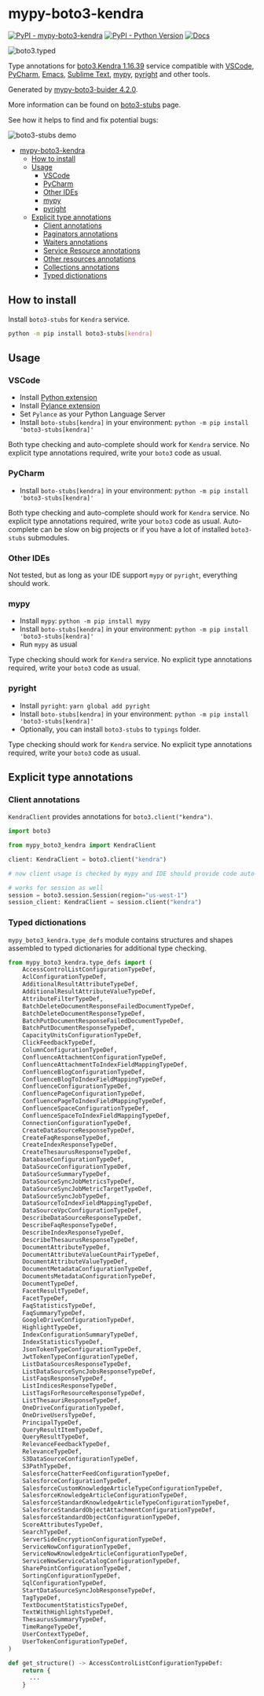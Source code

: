 # mypy-boto3-kendra

[![PyPI - mypy-boto3-kendra](https://img.shields.io/pypi/v/mypy-boto3-kendra.svg?color=blue)](https://pypi.org/project/mypy-boto3-kendra)
[![PyPI - Python Version](https://img.shields.io/pypi/pyversions/mypy-boto3-kendra.svg?color=blue)](https://pypi.org/project/mypy-boto3-kendra)
[![Docs](https://img.shields.io/readthedocs/mypy-boto3-builder.svg?color=blue)](https://mypy-boto3-builder.readthedocs.io/)

![boto3.typed](https://github.com/vemel/mypy_boto3_builder/raw/master/logo.png)

Type annotations for
[boto3.Kendra 1.16.39](https://boto3.amazonaws.com/v1/documentation/api/1.16.39/reference/services/kendra.html#Kendra) service
compatible with
[VSCode](https://code.visualstudio.com/),
[PyCharm](https://www.jetbrains.com/pycharm/),
[Emacs](https://www.gnu.org/software/emacs/),
[Sublime Text](https://www.sublimetext.com/),
[mypy](https://github.com/python/mypy),
[pyright](https://github.com/microsoft/pyright)
and other tools.

Generated by [mypy-boto3-buider 4.2.0](https://github.com/vemel/mypy_boto3_builder).

More information can be found on [boto3-stubs](https://pypi.org/project/boto3-stubs/) page.

See how it helps to find and fix potential bugs:

![boto3-stubs demo](https://github.com/vemel/mypy_boto3_builder/raw/master/demo.gif)

- [mypy-boto3-kendra](#mypy-boto3-kendra)
  - [How to install](#how-to-install)
  - [Usage](#usage)
    - [VSCode](#vscode)
    - [PyCharm](#pycharm)
    - [Other IDEs](#other-ides)
    - [mypy](#mypy)
    - [pyright](#pyright)
  - [Explicit type annotations](#explicit-type-annotations)
    - [Client annotations](#client-annotations)
    - [Paginators annotations](#paginators-annotations)
    - [Waiters annotations](#waiters-annotations)
    - [Service Resource annotations](#service-resource-annotations)
    - [Other resources annotations](#other-resources-annotations)
    - [Collections annotations](#collections-annotations)
    - [Typed dictionations](#typed-dictionations)

## How to install

Install `boto3-stubs` for `Kendra` service.

```bash
python -m pip install boto3-stubs[kendra]
```

## Usage

### VSCode

- Install [Python extension](https://marketplace.visualstudio.com/items?itemName=ms-python.python)
- Install [Pylance extension](https://marketplace.visualstudio.com/items?itemName=ms-python.vscode-pylance)
- Set `Pylance` as your Python Language Server
- Install `boto-stubs[kendra]` in your environment: `python -m pip install 'boto3-stubs[kendra]'`

Both type checking and auto-complete should work for `Kendra` service.
No explicit type annotations required, write your `boto3` code as usual.

### PyCharm

- Install `boto-stubs[kendra]` in your environment: `python -m pip install 'boto3-stubs[kendra]'`

Both type checking and auto-complete should work for `Kendra` service.
No explicit type annotations required, write your `boto3` code as usual.
Auto-complete can be slow on big projects or if you have a lot of installed `boto3-stubs` submodules.

### Other IDEs

Not tested, but as long as your IDE support `mypy` or `pyright`, everything should work.

### mypy

- Install `mypy`: `python -m pip install mypy`
- Install `boto-stubs[kendra]` in your environment: `python -m pip install 'boto3-stubs[kendra]'`
- Run `mypy` as usual

Type checking should work for `Kendra` service.
No explicit type annotations required, write your `boto3` code as usual.

### pyright

- Install `pyright`: `yarn global add pyright`
- Install `boto-stubs[kendra]` in your environment: `python -m pip install 'boto3-stubs[kendra]'`
- Optionally, you can install `boto3-stubs` to `typings` folder.

Type checking should work for `Kendra` service.
No explicit type annotations required, write your `boto3` code as usual.

## Explicit type annotations

### Client annotations

`KendraClient` provides annotations for `boto3.client("kendra")`.

```python
import boto3

from mypy_boto3_kendra import KendraClient

client: KendraClient = boto3.client("kendra")

# now client usage is checked by mypy and IDE should provide code auto-complete

# works for session as well
session = boto3.session.Session(region="us-west-1")
session_client: KendraClient = session.client("kendra")
```








### Typed dictionations

`mypy_boto3_kendra.type_defs` module contains structures and shapes assembled
to typed dictionaries for additional type checking.

```python
from mypy_boto3_kendra.type_defs import (
    AccessControlListConfigurationTypeDef,
    AclConfigurationTypeDef,
    AdditionalResultAttributeTypeDef,
    AdditionalResultAttributeValueTypeDef,
    AttributeFilterTypeDef,
    BatchDeleteDocumentResponseFailedDocumentTypeDef,
    BatchDeleteDocumentResponseTypeDef,
    BatchPutDocumentResponseFailedDocumentTypeDef,
    BatchPutDocumentResponseTypeDef,
    CapacityUnitsConfigurationTypeDef,
    ClickFeedbackTypeDef,
    ColumnConfigurationTypeDef,
    ConfluenceAttachmentConfigurationTypeDef,
    ConfluenceAttachmentToIndexFieldMappingTypeDef,
    ConfluenceBlogConfigurationTypeDef,
    ConfluenceBlogToIndexFieldMappingTypeDef,
    ConfluenceConfigurationTypeDef,
    ConfluencePageConfigurationTypeDef,
    ConfluencePageToIndexFieldMappingTypeDef,
    ConfluenceSpaceConfigurationTypeDef,
    ConfluenceSpaceToIndexFieldMappingTypeDef,
    ConnectionConfigurationTypeDef,
    CreateDataSourceResponseTypeDef,
    CreateFaqResponseTypeDef,
    CreateIndexResponseTypeDef,
    CreateThesaurusResponseTypeDef,
    DatabaseConfigurationTypeDef,
    DataSourceConfigurationTypeDef,
    DataSourceSummaryTypeDef,
    DataSourceSyncJobMetricsTypeDef,
    DataSourceSyncJobMetricTargetTypeDef,
    DataSourceSyncJobTypeDef,
    DataSourceToIndexFieldMappingTypeDef,
    DataSourceVpcConfigurationTypeDef,
    DescribeDataSourceResponseTypeDef,
    DescribeFaqResponseTypeDef,
    DescribeIndexResponseTypeDef,
    DescribeThesaurusResponseTypeDef,
    DocumentAttributeTypeDef,
    DocumentAttributeValueCountPairTypeDef,
    DocumentAttributeValueTypeDef,
    DocumentMetadataConfigurationTypeDef,
    DocumentsMetadataConfigurationTypeDef,
    DocumentTypeDef,
    FacetResultTypeDef,
    FacetTypeDef,
    FaqStatisticsTypeDef,
    FaqSummaryTypeDef,
    GoogleDriveConfigurationTypeDef,
    HighlightTypeDef,
    IndexConfigurationSummaryTypeDef,
    IndexStatisticsTypeDef,
    JsonTokenTypeConfigurationTypeDef,
    JwtTokenTypeConfigurationTypeDef,
    ListDataSourcesResponseTypeDef,
    ListDataSourceSyncJobsResponseTypeDef,
    ListFaqsResponseTypeDef,
    ListIndicesResponseTypeDef,
    ListTagsForResourceResponseTypeDef,
    ListThesauriResponseTypeDef,
    OneDriveConfigurationTypeDef,
    OneDriveUsersTypeDef,
    PrincipalTypeDef,
    QueryResultItemTypeDef,
    QueryResultTypeDef,
    RelevanceFeedbackTypeDef,
    RelevanceTypeDef,
    S3DataSourceConfigurationTypeDef,
    S3PathTypeDef,
    SalesforceChatterFeedConfigurationTypeDef,
    SalesforceConfigurationTypeDef,
    SalesforceCustomKnowledgeArticleTypeConfigurationTypeDef,
    SalesforceKnowledgeArticleConfigurationTypeDef,
    SalesforceStandardKnowledgeArticleTypeConfigurationTypeDef,
    SalesforceStandardObjectAttachmentConfigurationTypeDef,
    SalesforceStandardObjectConfigurationTypeDef,
    ScoreAttributesTypeDef,
    SearchTypeDef,
    ServerSideEncryptionConfigurationTypeDef,
    ServiceNowConfigurationTypeDef,
    ServiceNowKnowledgeArticleConfigurationTypeDef,
    ServiceNowServiceCatalogConfigurationTypeDef,
    SharePointConfigurationTypeDef,
    SortingConfigurationTypeDef,
    SqlConfigurationTypeDef,
    StartDataSourceSyncJobResponseTypeDef,
    TagTypeDef,
    TextDocumentStatisticsTypeDef,
    TextWithHighlightsTypeDef,
    ThesaurusSummaryTypeDef,
    TimeRangeTypeDef,
    UserContextTypeDef,
    UserTokenConfigurationTypeDef,
)

def get_structure() -> AccessControlListConfigurationTypeDef:
    return {
      ...
    }
```
